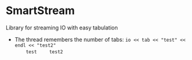 # SmartStream
Library for streaming IO with easy tabulation
* The thread remembers the number of tabs: `io << tab << "test" << endl << "test2"`  
      `    test`
      `    test2`

